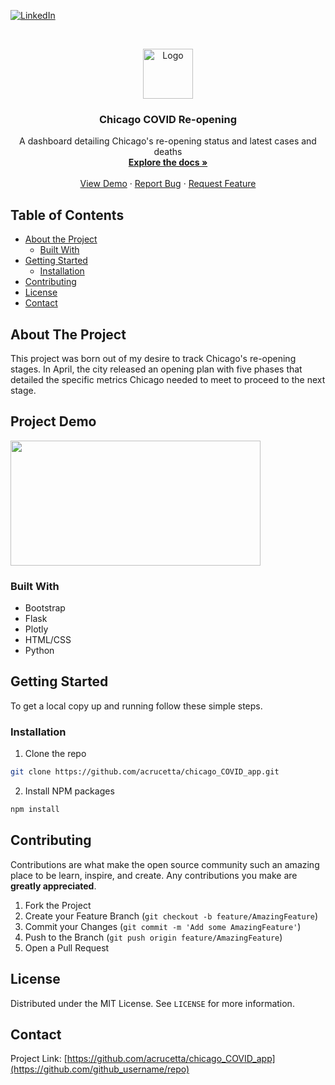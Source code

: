 <!--
*** Thanks for checking out this README Template. If you have a suggestion that would
*** make this better, please fork the repo and create a pull request or simply open
*** an issue with the tag "enhancement".
*** Thanks again! Now go create something AMAZING! :D
***
***
***
*** To avoid retyping too much info. Do a search and replace for the following:
*** github_username, repo, twitter_handle, email
-->
<!-- PROJECT SHIELDS -->
<!--
*** I'm using markdown "reference style" links for readability.
*** Reference links are enclosed in brackets [ ] instead of parentheses ( ).
*** See the bottom of this document for the declaration of the reference variables
*** for contributors-url, forks-url, etc. This is an optional, concise syntax you may use.
*** https://www.markdownguide.org/basic-syntax/#reference-style-links
-->
[![LinkedIn][linkedin-shield]][linkedin-url]

<!-- PROJECT LOGO -->
<br />
<p align="center">
  <a href="https://github.com/acrucetta/chicago_COVID_app">
    <img src="https://github.com/acrucetta/chicago_COVID_app/blob/master/templates/img/chicago_logo.png" alt="Logo" width="80" height="80">
  </a>

  <h3 align="center">Chicago COVID Re-opening</h3>

  <p align="center">
    A dashboard detailing Chicago's re-opening status and latest cases and deaths
    <br />
    <a href="https://github.com/acrucetta/chicago_COVID_app"><strong>Explore the docs »</strong></a>
    <br />
    <br />
    <a href="https://github.com/acrucetta/chicago_COVID_app">View Demo</a>
    ·
    <a href="https://github.com/acrucetta/chicago_COVID_app/issues">Report Bug</a>
    ·
    <a href="https://github.com/acrucetta/chicago_COVID_app/issues">Request Feature</a>
  </p>
</p>



<!-- TABLE OF CONTENTS -->
## Table of Contents

* [About the Project](#about-the-project)
  * [Built With](#built-with)
* [Getting Started](#getting-started)
  * [Installation](#installation)
* [Contributing](#contributing)
* [License](#license)
* [Contact](#contact)

<!-- ABOUT THE PROJECT -->
## About The Project

This project was born out of my desire to track Chicago's re-opening stages. In April, the city released an opening plan with five phases that detailed the specific metrics Chicago needed to meet to proceed to the next stage.

## Project Demo

<img src="https://media.giphy.com/media/UqwoqfMAmZiV8vG6ea/giphy.gif" width="400" height="200" />

### Built With

* Bootstrap
* Flask
* Plotly
* HTML/CSS
* Python

<!-- GETTING STARTED -->
## Getting Started

To get a local copy up and running follow these simple steps.

### Installation
 
1. Clone the repo
```sh
git clone https://github.com/acrucetta/chicago_COVID_app.git
```
2. Install NPM packages
```sh
npm install
```
<!-- CONTRIBUTING -->
## Contributing

Contributions are what make the open source community such an amazing place to be learn, inspire, and create. Any contributions you make are **greatly appreciated**.

1. Fork the Project
2. Create your Feature Branch (`git checkout -b feature/AmazingFeature`)
3. Commit your Changes (`git commit -m 'Add some AmazingFeature'`)
4. Push to the Branch (`git push origin feature/AmazingFeature`)
5. Open a Pull Request

<!-- LICENSE -->
## License

Distributed under the MIT License. See `LICENSE` for more information.


<!-- CONTACT -->
## Contact

Project Link: [https://github.com/acrucetta/chicago_COVID_app](https://github.com/github_username/repo)


<!-- MARKDOWN LINKS & IMAGES -->
<!-- https://www.markdownguide.org/basic-syntax/#reference-style-links -->
[issues-url]: https://github.com/acrucetta/chicago_COVID_app/issues
[linkedin-shield]: https://img.shields.io/badge/-LinkedIn-black.svg?style=flat-square&logo=linkedin&colorB=555
[linkedin-url]: https://www.linkedin.com/in/andres-crucetta/
[product-screenshot]: images/screenshot.png
